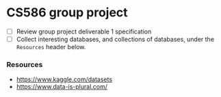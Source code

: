 # CS586 group project

- [ ] Review group project deliverable 1 specification
- [ ] Collect interesting databases, and collections of databases, under the `Resources` header below.

### Resources

- https://www.kaggle.com/datasets
- https://www.data-is-plural.com/
